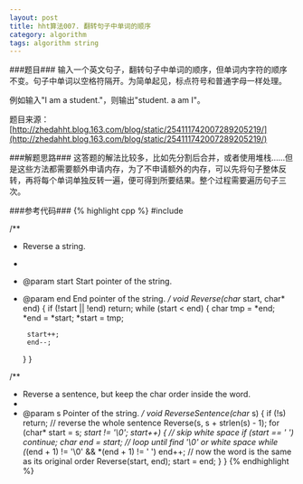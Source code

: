 ```yaml
---
layout: post
title: hht算法007. 翻转句子中单词的顺序
category: algorithm
tags: algorithm string
---
```


###题目###
输入一个英文句子，翻转句子中单词的顺序，但单词内字符的顺序不变。句子中单词以空格符隔开。为简单起见，标点符号和普通字母一样处理。

例如输入"I am a student."，则输出"student. a am I"。

题目来源：[http://zhedahht.blog.163.com/blog/static/254111742007289205219/](http://zhedahht.blog.163.com/blog/static/254111742007289205219/)

###解题思路###
这答题的解法比较多，比如先分割后合并，或者使用堆栈……但是这些方法都需要额外申请内存，为了不申请额外的内存，可以先将句子整体反转，再将每个单词单独反转一遍，便可得到所要结果。整个过程需要遍历句子三次。

###参考代码###
{% highlight cpp %}
#include <cstring>

/**
 * Reverse a string.
 *
 * @param start Start pointer of the string.
 * @param end End pointer of the string.
 */
void Reverse(char* start, char* end)
{
	if (!start || !end)
		return;
	while (start < end)
	{
		char tmp = *end;
		*end = *start;
		*start = tmp;

		start++;
		end--;
	}
}

/**
 * Reverse a sentence, but keep the char order inside the word.
 *
 * @param s Pointer of the string.
 */
void ReverseSentence(char* s)
{
	if (!s)
		return;
	// reverse the whole sentence
	Reverse(s, s + strlen(s) - 1);
	for (char* start = s; *start != '\0'; start++)
	{
		// skip white space
		if (*start == ' ')
			continue;
		char* end = start;
		// loop until find '\0' or white space
		while (*(end + 1) != '\0' && *(end + 1) != ' ')
			end++;
		// now the word is the same as its original order
		Reverse(start, end);
		start = end;
	}
}
{% endhighlight %}
